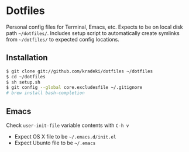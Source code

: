 Dotfiles
========
Personal config files for Terminal, Emacs, etc.  Expects to be on local disk path `~/dotfiles/`.  Includes setup script to automatically create symlinks from `~/dotfiles/` to expected config locations.

Installation
------------

``` bash
$ git clone git://github.com/kradeki/dotfiles ~/dotfiles
$ cd ~/dotfiles
$ sh setup.sh
$ git config --global core.excludesfile ~/.gitignore
# brew install bash-completion
```

Emacs
------------
Check `user-init-file` variable contents with `C-h v`

  *  Expect OS X file to be `~/.emacs.d/init.el`
  *  Expect Ubunto file to be `~/.emacs`
